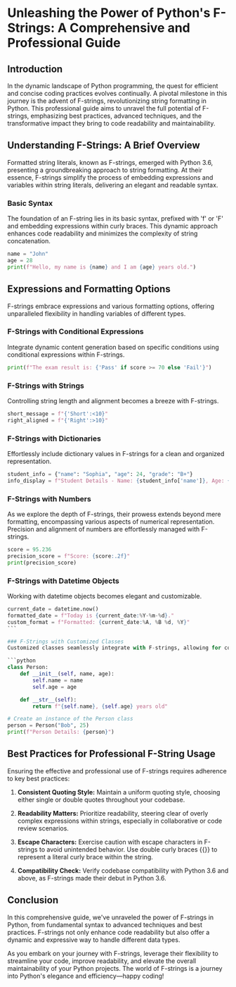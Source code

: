 # Unleashing the Power of Python's F-Strings: A Comprehensive and Professional Guide

## Introduction

In the dynamic landscape of Python programming, the quest for efficient and concise coding practices evolves continually. A pivotal milestone in this journey is the advent of F-strings, revolutionizing string formatting in Python. This professional guide aims to unravel the full potential of F-strings, emphasizing best practices, advanced techniques, and the transformative impact they bring to code readability and maintainability.

## Understanding F-Strings: A Brief Overview

Formatted string literals, known as F-strings, emerged with Python 3.6, presenting a groundbreaking approach to string formatting. At their essence, F-strings simplify the process of embedding expressions and variables within string literals, delivering an elegant and readable syntax.

### Basic Syntax

The foundation of an F-string lies in its basic syntax, prefixed with 'f' or 'F' and embedding expressions within curly braces. This dynamic approach enhances code readability and minimizes the complexity of string concatenation.

```python
name = "John"
age = 28
print(f"Hello, my name is {name} and I am {age} years old.")
```

## Expressions and Formatting Options

F-strings embrace expressions and various formatting options, offering unparalleled flexibility in handling variables of different types.

### F-Strings with Conditional Expressions

Integrate dynamic content generation based on specific conditions using conditional expressions within F-strings.

```python
print(f"The exam result is: {'Pass' if score >= 70 else 'Fail'}")
```

### F-Strings with Strings

Controlling string length and alignment becomes a breeze with F-strings.

```python
short_message = f"{'Short':<10}"
right_aligned = f"{'Right':>10}"
```

### F-Strings with Dictionaries

Effortlessly include dictionary values in F-strings for a clean and organized representation.

```python
student_info = {"name": "Sophia", "age": 24, "grade": "B+"}
info_display = f"Student Details - Name: {student_info['name']}, Age: {student_info['age']}, Grade: {student_info['grade']}"
```

### F-Strings with Numbers

As we explore the depth of F-strings, their prowess extends beyond mere formatting, encompassing various aspects of numerical representation. Precision and alignment of numbers are effortlessly managed with F-strings.

```python
score = 95.236
precision_score = f"Score: {score:.2f}"
print(precision_score)
```

### F-Strings with Datetime Objects

Working with datetime objects becomes elegant and customizable.

````python
current_date = datetime.now()
formatted_date = f"Today is {current_date:%Y-%m-%d}."
custom_format = f"Formatted: {current_date:%A, %B %d, %Y}"
```

### F-Strings with Customized Classes
Customized classes seamlessly integrate with F-strings, allowing for controlled object representation.

```python
class Person:
    def __init__(self, name, age):
        self.name = name
        self.age = age

    def __str__(self):
        return f"{self.name}, {self.age} years old"

# Create an instance of the Person class
person = Person("Bob", 25)
print(f"Person Details: {person}")
````

## Best Practices for Professional F-String Usage

Ensuring the effective and professional use of F-strings requires adherence to key best practices:

1. **Consistent Quoting Style:** Maintain a uniform quoting style, choosing either single or double quotes throughout your codebase.

2. **Readability Matters:** Prioritize readability, steering clear of overly complex expressions within strings, especially in collaborative or code review scenarios.

3. **Escape Characters:** Exercise caution with escape characters in F-strings to avoid unintended behavior. Use double curly braces {{}} to represent a literal curly brace within the string.

4. **Compatibility Check:** Verify codebase compatibility with Python 3.6 and above, as F-strings made their debut in Python 3.6.

## Conclusion

In this comprehensive guide, we've unraveled the power of F-strings in Python, from fundamental syntax to advanced techniques and best practices. F-strings not only enhance code readability but also offer a dynamic and expressive way to handle different data types.

As you embark on your journey with F-strings, leverage their flexibility to streamline your code, improve readability, and elevate the overall maintainability of your Python projects. The world of F-strings is a journey into Python's elegance and efficiency—happy coding!
